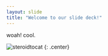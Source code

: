 ```yaml
---
layout: slide
title: "Welcome to our slide deck!"
---
```


woah! cool.

![steroidtocat](https://octodex.github.com/images/steroidtocat.png)
{: .center}
